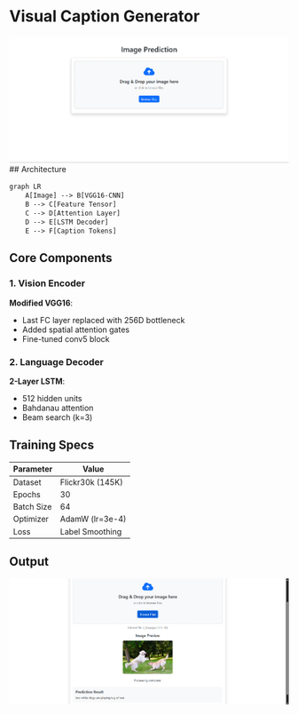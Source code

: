 # Visual Caption Generator

<div align="center">
  <img src="https://github.com/asghar-rizvi/Image-Caption-Generator/raw/main/Output/Screenshot%202025-04-12%20144839.png" width="600" alt="Caption Example">
</div>## Architecture

```mermaid
graph LR
    A[Image] --> B[VGG16-CNN]
    B --> C[Feature Tensor]
    C --> D[Attention Layer]
    D --> E[LSTM Decoder]
    E --> F[Caption Tokens]
```

## Core Components

### 1. Vision Encoder
**Modified VGG16**:
- Last FC layer replaced with 256D bottleneck  
- Added spatial attention gates  
- Fine-tuned conv5 block  

### 2. Language Decoder
**2-Layer LSTM**:
- 512 hidden units  
- Bahdanau attention  
- Beam search (k=3)  

## Training Specs

| Parameter       | Value               |
|-----------------|---------------------|
| Dataset         | Flickr30k (145K)    |
| Epochs          | 30                  |
| Batch Size      | 64                  |
| Optimizer       | AdamW (lr=3e-4)     |
| Loss            | Label Smoothing     |

## Output
<div align="center">
  <img src="https://github.com/asghar-rizvi/Image-Caption-Generator/blob/main/Output/Screenshot%202025-04-12%20144852.png" width="600" alt="Caption Example">
</div>
